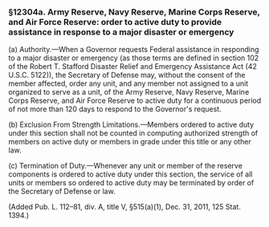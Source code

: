 ### §12304a. Army Reserve, Navy Reserve, Marine Corps Reserve, and Air Force Reserve: order to active duty to provide assistance in response to a major disaster or emergency ###

(a) Authority.—When a Governor requests Federal assistance in responding to a major disaster or emergency (as those terms are defined in section 102 of the Robert T. Stafford Disaster Relief and Emergency Assistance Act (42 U.S.C. 5122)), the Secretary of Defense may, without the consent of the member affected, order any unit, and any member not assigned to a unit organized to serve as a unit, of the Army Reserve, Navy Reserve, Marine Corps Reserve, and Air Force Reserve to active duty for a continuous period of not more than 120 days to respond to the Governor's request.

(b) Exclusion From Strength Limitations.—Members ordered to active duty under this section shall not be counted in computing authorized strength of members on active duty or members in grade under this title or any other law.

(c) Termination of Duty.—Whenever any unit or member of the reserve components is ordered to active duty under this section, the service of all units or members so ordered to active duty may be terminated by order of the Secretary of Defense or law.

(Added Pub. L. 112–81, div. A, title V, §515(a)(1), Dec. 31, 2011, 125 Stat. 1394.)